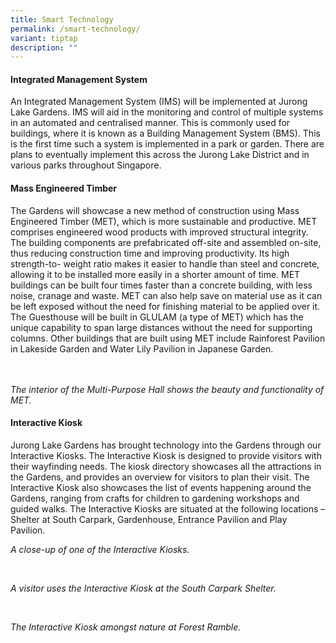 ```yaml
---
title: Smart Technology
permalink: /smart-technology/
variant: tiptap
description: ""
---
```

<h4><strong>Integrated Management System</strong></h4>
<p>An Integrated Management System (IMS) will be implemented at Jurong Lake
Gardens. IMS will aid in the monitoring and control of multiple systems
in an automated and centralised manner. This is commonly used for buildings,
where it is known as a Building Management System (BMS). This is the first
time such a system is implemented in a park or garden. There are plans
to eventually implement this across the Jurong Lake District and in various
parks throughout Singapore.</p>
<p></p>
<h4><strong>Mass Engineered Timber</strong></h4>
<p>The Gardens will showcase a new method of construction using Mass Engineered
Timber (MET), which is more sustainable and productive. MET comprises engineered
wood products with improved structural integrity. The building components
are prefabricated off-site and assembled on-site, thus reducing construction
time and improving productivity. Its high strength-to- weight ratio makes
it easier to handle than steel and concrete, allowing it to be installed
more easily in a shorter amount of time. MET buildings can be built four
times faster than a concrete building, with less noise, cranage and waste.
MET can also help save on material use as it can be left exposed without
the need for finishing material to be applied over it. The Guesthouse will
be built in GLULAM (a type of MET) which has the unique capability to span
large distances without the need for supporting columns.&nbsp;Other buildings
that are built using MET include Rainforest Pavilion in Lakeside Garden
and Water Lily Pavilion in Japanese Garden.</p>
<p>
<br>
<br><em>The interior of the Multi-Purpose Hall shows the beauty and functionality of MET.</em>
</p>
<h4><strong>Interactive&nbsp;Kiosk</strong></h4>
<p>Jurong Lake Gardens has brought technology into the Gardens through our
Interactive Kiosks. The Interactive Kiosk is designed to provide visitors
with their wayfinding needs. The kiosk directory showcases all the attractions
in the Gardens, and provides an overview for visitors to plan their visit.
The Interactive Kiosk also showcases the list of events happening around
the Gardens, ranging from crafts for children to gardening workshops and
guided walks. The Interactive Kiosks are situated at the following locations
– Shelter at South Carpark, Gardenhouse, Entrance Pavilion and Play Pavilion.&nbsp;</p>
<p></p>
<p></p>
<p><em>A close-up of one of the Interactive Kiosks.</em>
</p>
<p><em><br></em>
</p>
<p><em>A visitor uses the Interactive Kiosk at the South Carpark Shelter.</em>&nbsp;</p>
<p><em><br></em>
</p>
<p><em>The Interactive Kiosk amongst nature at Forest Ramble.</em>
</p>
<p></p>
<p><strong><a href="https://www.nparks.gov.sg/" class="site-footer__title" rel="noopener noreferrer nofollow" target="_blank"><br></a></strong>
</p>
<p></p>